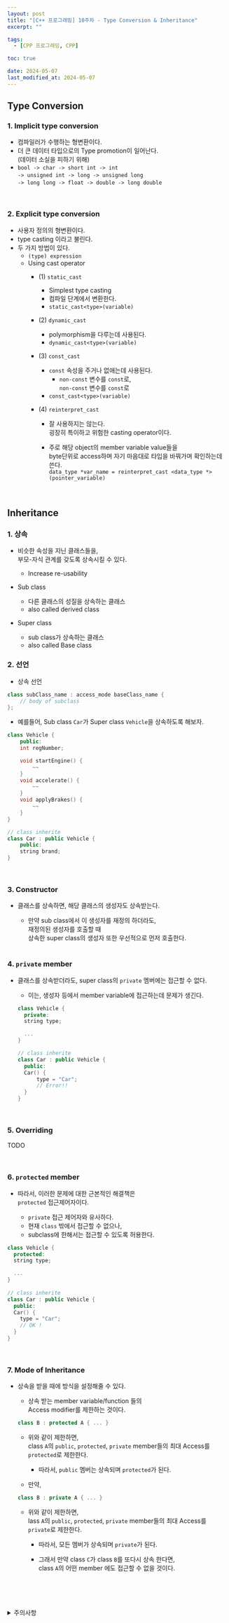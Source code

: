 ```yaml
---
layout: post
title: "[C++ 프로그래밍] 10주차 - Type Conversion & Inheritance"
excerpt: ""

tags:
  - [CPP 프로그래밍, CPP]

toc: true

date: 2024-05-07
last_modified_at: 2024-05-07
---
```

## Type Conversion
### 1. Implicit type conversion
- 컴파일러가 수행하는 형변환이다.
- 더 큰 데이터 타입으로의 Type promotion이 일어난다.  
(데이터 소실을 피하기 위해)  
- `bool -> char -> short int -> int`  
`-> unsigned int -> long -> unsigned long`  
`-> long long -> float -> double -> long double`  

<br>

### 2. Explicit type conversion
- 사용자 정의의 형변환이다.  
- type casting 이라고 불린다.  
- 두 가지 방법이 있다.  
  - `(type) expression`
  - Using cast operator
    - (1) `static_cast`
      - Simplest type casting
      - 컴파일 단계에서 변환한다.  
      - `static_cast<type>(variable)`

    - (2) `dynamic_cast`
      - polymorphism을 다루는데 사용된다.  
      - `dynamic_cast<type>(variable)`  

    - (3) `const_cast`
      - `const` 속성을 주거나 없애는데 사용된다.  
        - `non-const` 변수를 `const`로,  
          `non-const` 변수를 `const`로
      - `const_cast<type>(variable)`

    - (4) `reinterpret_cast`
      - 잘 사용하지는 않는다.  
      굉장히 특이하고 위험한 casting operator이다.    
      - 주로 해당 object의 member variable value들을  
      byte단위로 access하며 자기 마음대로 타입을 바꿔가며 확인하는데 쓴다.  
      `data_type *var_name = reinterpret_cast <data_type *>(pointer_variable)`  

        <br>

## Inheritance
### 1. 상속
- 비슷한 속성을 지닌 클래스들을,  
부모-자식 관계를 갖도록 상속시킬 수 있다.  
  - Increase re-usability

- Sub class
  - 다른 클래스의 성질을 상속하는 클래스
  - also called derived class

- Super class
  - sub class가 상속하는 클래스
  - also called Base class

### 2. 선언
- 상속 선언

```c++
class subClass_name : access_mode baseClass_name {
    // body of subclass
};
```

- 예를들어, Sub class `Car`가 Super class `Vehicle`을 상속하도록 해보자.  

```c++
class Vehicle {
    public:
    int regNumber;

    void startEngine() {
        ~~
    }
    void accelerate() {
        ~~
    }
    void applyBrakes() {
        ~~
    }
}

// class inherite
class Car : public Vehicle {
    public:
    string brand;
}
```  

<br>

### 3. Constructor
- 클래스를 상속하면, 해당 클래스의 생성자도 상속받는다.  
  - 만약 sub class에서 이 생성자를 재정의 하더라도,  
  재정의된 생성자를 호출할 때  
  상속한 super class의 생성자 또한 우선적으로 먼저 호출한다.  

  <br>

### 4. `private` member
- 클래스를 상속받더라도, super class의 `private` 멤버에는 접근할 수 없다.  

  - 이는, 생성자 등에서 member variable에 접근하는데 문제가 생긴다.  

  ```c++
  class Vehicle {
    private:
    string type;

    ...
  }
  
  // class inherite
  class Car : public Vehicle {
    public:
    Car() {
        type = "Car";
        // Error!!
    }
  }
  ```

  <br>

### 5. Overriding
TODO

<br>

### 6. `protected` member
- 따라서, 이러한 문제에 대한 근본적인 해결책은  
`protected` 접근제어자이다.  

  - `private` 접근 제어자와 유사하다.
  - 현재 `class` 밖에서 접근할 수 없으나,  
  - subclass에 한해서는 접근할 수 있도록 허용한다.  

```c++
class Vehicle {
  protected:
  string type;

  ...
}
  
// class inherite
class Car : public Vehicle {
  public:
  Car() {
    type = "Car";
    // OK !
  }
}
```

<br>

### 7. Mode of Inheritance
- 상속을 받을 때에 방식을 설정해줄 수 있다.  

  - 상속 받는 member variable/function 들의  
  Access modifier를 제한하는 것이다.  

  ```c++
  class B : protected A { ... }
  ```

  - 위와 같이 제한하면,  
  class `A`의 `public`, `protected`, `private` member들의 최대 Access를  
  `protected`로 제한한다.  
    - 따라서, `public` 멤버는 상속되며 `protected`가 된다.  

  - 만약,  

  ```c++
  class B : private A { ... }
  ```

  - 위와 같이 제한하면,  
  lass `A`의 `public`, `protected`, `private` member들의 최대 Access를  
  `private`로 제한한다.  
    - 따라서, 모든 멤버가 상속되며 `private`가 된다.  

    - 그래서 만약 class `C`가 class `B`를 또다시 상속 한다면,  
    class `A`의 어떤 member 에도 접근할 수 없을 것이다.  

<br>
<br>
<br>
<br>
<details>
<summary>주의사항</summary>
<div markdown="1">

이 포스팅은 강원대학교 김도형 교수님의 C++프로그래밍 수업을 들으며 내용을 정리 한 것입니다.  
수업 내용에 대한 저작권은 교수님께 있으니,  
다른 곳으로의 무분별한 내용 복사를 자제해 주세요.

</div>
</details>